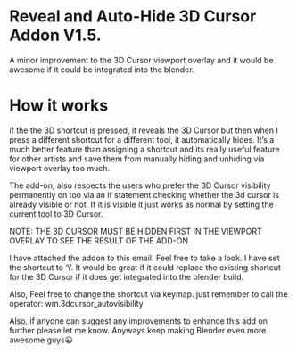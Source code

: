 # Reveal and Auto-Hide 3D Cursor Addon V1.5.

A minor improvement to the 3D Cursor viewport overlay and it would be awesome if it could be integrated into the blender. 

# How it works
if the the 3D shortcut is pressed, it reveals the 3D Cursor but then when I press a different shortcut for a different tool, it automatically hides.  It’s a much better feature than assigning a shortcut and its really useful feature for other artists and save them from manually hiding and unhiding via viewport overlay too much. 

The add-on, also respects the users who prefer the 3D Cursor visibility permanently on too via an if statement checking whether the 3d cursor is already visible or not.  If it is visible it just works as normal by setting the current tool to 3D Cursor. 

NOTE: THE 3D CURSOR MUST BE HIDDEN FIRST IN THE VIEWPORT OVERLAY TO SEE THE RESULT OF THE ADD-ON

I have attached the addon to this email. Feel free to take a look. I have set the shortcut to ‘\’. It would be great if it could replace the existing shortcut for the 3D Cursor if it does get integrated into the blender build. 

Also, Feel free to change the shortcut via keymap. just remember to call the operator: wm.3dcursor_autovisibility

Also, if anyone can suggest any improvements to enhance this add on further please let me know. Anyways keep making Blender even more awesome guys😀
